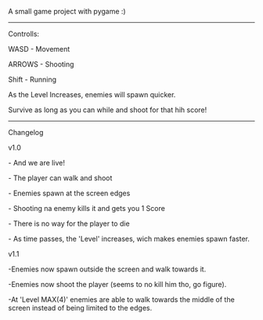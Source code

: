 A small game project with pygame :)







-----------------------------------------------



Controlls:







WASD - Movement



ARROWS - Shooting



Shift - Running







As the Level Increases, enemies will spawn quicker.



Survive as long as you can while and shoot for that hih score!







-----------------------------------------------



Changelog





v1.0

\- And we are live!

\- The player can walk and shoot

\- Enemies spawn at the screen edges

\- Shooting na enemy kills it and gets you 1 Score

\- There is no way for the player to die

\- As time passes, the 'Level' increases, wich makes enemies spawn faster.





v1.1



-Enemies now spawn outside the screen and walk towards it.

-Enemies now shoot the player (seems to no kill him tho, go figure).

-At 'Level MAX(4)' enemies are able to walk towards the middle of the screen instead of being limited to the edges.



